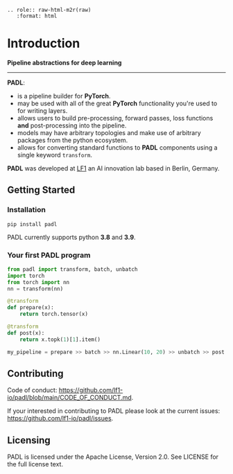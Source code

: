 ```{eval-rst}
.. role:: raw-html-m2r(raw)
   :format: html
```

# Introduction

**Pipeline abstractions for deep learning**

---

**PADL**:

- is a pipeline builder for **PyTorch**. 
- may be used with all of the great **PyTorch** functionality you're used to for writing layers.
- allows users to build pre-processing, forward passes, loss functions **and** post-processing into the pipeline.
- models may have arbitrary topologies and make use of arbitrary packages from the python ecosystem.
- allows for converting standard functions to **PADL** components using a single keyword `transform`.

**PADL** was developed at [LF1](https://lf1.io/) an AI innovation lab based in Berlin, Germany.

## Getting Started

### Installation

```
pip install padl
```

PADL currently supports python **3.8** and **3.9**.

### Your first PADL program

```python
from padl import transform, batch, unbatch
import torch
from torch import nn
nn = transform(nn)

@transform
def prepare(x):
    return torch.tensor(x)

@transform
def post(x):
  	return x.topk(1)[1].item()

my_pipeline = prepare >> batch >> nn.Linear(10, 20) >> unbatch >> post
```

## Contributing

Code of conduct: <https://github.com/lf1-io/padl/blob/main/CODE_OF_CONDUCT.md>.

If your interested in contributing to PADL please look at the current issues: <https://github.com/lf1-io/padl/issues>.

## Licensing

PADL is licensed under the Apache License, Version 2.0. See LICENSE for the full license text.
